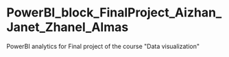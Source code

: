 # PowerBI_block_FinalProject_Aizhan_Janet_Zhanel_Almas
PowerBI analytics for Final project of the course "Data visualization"
